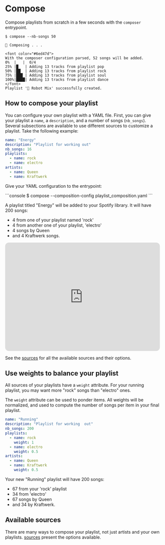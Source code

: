 # Compose

Compose playlists from scratch in a few seconds with the `composer` entrypoint.


<div class="termy">

```console
$ compose --nb-songs 50 

🤖 Composing . . .

<font color="#6ed47d">
With the composer configuration parsed, 52 songs will be added.
0%  |   |  0/4 
25% |█   | Adding 13 tracks from playlist pop
50% |██  | Adding 13 tracks from playlist rock
75% |███ | Adding 13 tracks from playlist soul
100%|████| Adding 13 tracks from playlist dance
</font>
Playlist '🤖 Robot Mix' successfully created.
```
</div>


## How to compose your playlist

You can configure your own playlist with a YAML file. First, you can give your playlist a `name`, a `description`, and a number of songs (`nb_songs`).
Several subsections are available to use different sources to customize a playlist. Take the following example:

```yaml title="A composition configuration example"
name: "Energy"
description: "Playlist for working out"
nb_songs: 16
playlists:
  - name: rock
  - name: electro
artists:
  - name: Queen
  - name: Kraftwerk
```

Give your YAML configuration to the entrypoint:

<div class="termy">
```console
$ compose --composition-config playlist_composition.yaml
```
</div>

A playlist titled "Energy" will be added to your Spotify library. It will have 200 songs:

- 4 from one of your playlist named 'rock'
- 4 from another one of your playlist, 'electro'
- 4 songs by Queen
- and 4 Kraftwerk songs.

<iframe style="border-radius:12px" src="https://open.spotify.com/embed/playlist/4eOSdWiCJQeMmLAdC479UV?utm_source=generator&theme=0" width="100%" height="352" frameBorder="0" allowfullscreen="" allow="autoplay; clipboard-write; encrypted-media; fullscreen; picture-in-picture" loading="lazy"></iframe>


See the [sources](sources.md) for all the available sources and their options.

## Use weights to balance your playlist

All sources of your playlists have a `weight` attribute. For your running playlist, you may want
more "rock" songs than "electro" ones.

The `weight` attribute can be used to ponder items. All weights will be normalized, and used to compute the number of
songs per item in your final playlist.

```yaml title="A composition configuration, with weights"
name: "Running"
description: "Playlist for working  out"
nb_songs: 200
playlists:
  - name: rock
    weight: 1
  - name: electro
    weight: 0.5
artists:
  - name: Queen
  - name: Kraftwerk
    weight: 0.5
```

Your new "Running" playlist will have 200 songs:

- 67 from your 'rock' playlist
- 34 from 'electro'
- 67 songs by Queen
- and 34 by Kraftwerk.

## Available sources

There are many ways to compose your playlist, not just artists and your own playlists. [sources](sources.md) 
present the options available.